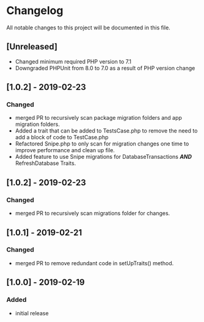 # Changelog
All notable changes to this project will be documented in this file.

## [Unreleased]
 - Changed minimum required PHP version to 7.1
 - Downgraded PHPUnit from 8.0 to 7.0 as a result of PHP version change

## [1.0.2] - 2019-02-23
### Changed
- merged PR to recursively scan package migration folders and app migration folders.
- Added a trait that can be added to TestsCase.php to remove the need to add a block of code to TestCase.php
- Refactored Snipe.php to only scan for migration changes one time to improve performance and clean up file.
- Added feature to use Snipe migrations for DatabaseTransactions ***AND*** RefreshDatabase Traits.

## [1.0.2] - 2019-02-23
### Changed
- merged PR to recursively scan migrations folder for changes.

## [1.0.1] - 2019-02-21
### Changed
- merged PR to remove redundant code in setUpTraits() method.

## [1.0.0] - 2019-02-19
### Added
- initial release
